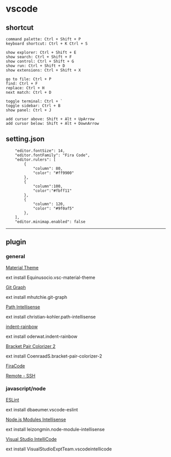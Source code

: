 # vscode

## shortcut

```
command palette: Ctrl + Shift + P
keyboard shortcut: Ctrl + K Ctrl + S

show explorer: Ctrl + Shift + E
show search: Ctrl + Shift + F
show control: Ctrl + Shift + G
show run: Ctrl + Shift + D
show extensions: Ctrl + Shift + X

go to file: Ctrl + P
find: Ctrl + F
replace: Ctrl + H
next match: Ctrl + D

toggle terminal: Ctrl + `
toggle sidebar: Ctrl + B
show panel: Ctrl + J

add cursor above: Shift + Alt + UpArrow
add cursor below: Shift + Alt + DownArrow
```


## setting.json

```
    "editor.fontSize": 14,
    "editor.fontFamily": "Fira Code",
    "editor.rulers": [
        {
            "column": 80,
            "color": "#ff9900"
        },
        {
            "column":100,
            "color":"#fbff11"
        },
        {
            "column": 120,
            "color": "#9f0af5"
        },
    ],
    "editor.minimap.enabled": false
```


---

## plugin

### general

[Material Theme](https://marketplace.visualstudio.com/items?itemName=Equinusocio.vsc-material-theme)

ext install Equinusocio.vsc-material-theme


[Git Graph](https://marketplace.visualstudio.com/items?itemName=mhutchie.git-graph)

ext install mhutchie.git-graph


[Path Intellisense](https://marketplace.visualstudio.com/items?itemName=christian-kohler.path-intellisense)

ext install christian-kohler.path-intellisense


[indent-rainbow](https://marketplace.visualstudio.com/items?itemName=oderwat.indent-rainbow)

ext install oderwat.indent-rainbow


[Bracket Pair Colorizer 2](https://marketplace.visualstudio.com/items?itemName=CoenraadS.bracket-pair-colorizer-2)

ext install CoenraadS.bracket-pair-colorizer-2


[FiraCode](https://github.com/tonsky/FiraCode)


[Remote - SSH](https://marketplace.visualstudio.com/items?itemName=ms-vscode-remote.remote-ssh)



### javascript/node

[ESLint](https://marketplace.visualstudio.com/items?itemName=dbaeumer.vscode-eslint)

ext install dbaeumer.vscode-eslint


[Node.js Modules Intellisense](https://marketplace.visualstudio.com/items?itemName=leizongmin.node-module-intellisense)

ext install leizongmin.node-module-intellisense


[Visual Studio IntelliCode](https://marketplace.visualstudio.com/items?itemName=VisualStudioExptTeam.vscodeintellicode)

ext install VisualStudioExptTeam.vscodeintellicode
